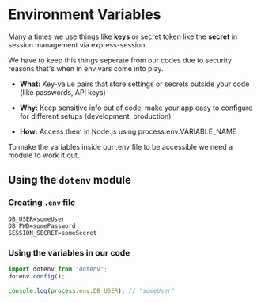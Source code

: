 # Environment Variables

Many a times we use things like **keys** or secret token like the **secret** in session management via express-session.

We have to keep this things seperate from our codes due to security reasons that's when in env vars come into play.

- **What:** Key-value pairs that store settings or secrets outside your code (like passwords, API keys)

- **Why:** Keep sensitive info out of code, make your app easy to configure for different setups (development, production)

- **How:** Access them in Node.js using process.env.VARIABLE_NAME

To make the variables inside our .env file to be accessible we need a module to work it out. 

## Using the `dotenv` module

### Creating `.env` file
```
DB_USER=someUser
DB_PWD=somePassword
SESSION_SECRET=someSecret
```

### Using the variables in our code

```js
import dotenv from "dotenv";
dotenv.config();

console.log(process.env.DB_USER); // "someUser"
```